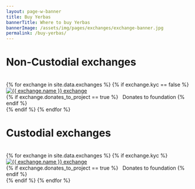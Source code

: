 ```yaml
---
layout: page-w-banner
title: Buy Yerbas
bannerTitle: Where to buy Yerbas
bannerImage: /assets/img/pages/exchanges/exchange-banner.jpg
permalink: /buy-yerbas/
---
```


<div class="page-content">
  <div class="wrapper mt-8 mb-32 m-auto">
    <h1><b>Non-Custodial exchanges</b></h1><br>
    <div class="flex flex-wrap">
      {% for exchange in site.data.exchanges %}
            {% if exchange.kyc == false %}
                <div class="mb-6 px-2 sm:w-1/2 md:w-1/3 text-center">
                  <div class="bg-grey-lighter max-w-sm rounded overflow-hidden shadow-md hover:by-grey">
                    <a class="block px-6 py-8" href="{{ exchange.url }}" target="_blank"><img src="{{ exchange.logo }}" alt="{{ exchange.name }} exchange"/></a>
                  </div>
                  {% if exchange.donates_to_project == true %}
                    <span><i class="zmdi zmdi-balance"></i> &nbsp; Donates to foundation</span>
                  {% endif %}
                </div>
            {% endif %}
      {% endfor %}
    </div>
    <h1><b>Custodial exchanges</b></h1><br>
    <div class="flex flex-wrap">
      {% for exchange in site.data.exchanges %}
        {% if exchange.kyc %}
          <div class="mb-6 px-2 sm:w-1/2 md:w-1/3 text-center">
            <div class="bg-grey-lighter max-w-sm rounded overflow-hidden shadow-md hover:by-grey">
              <a class="block px-6 py-8" href="{{ exchange.url }}" target="_blank"><img src="{{ exchange.logo }}" alt="{{ exchange.name }} exchange"/></a>
            </div>
                  {% if exchange.donates_to_project == true %}
                    <span><i class="zmdi zmdi-balance"></i> &nbsp; Donates to foundation</span>
                  {% endif %}
          </div>
        {% endif %}
      {% endfor %}
    </div>
  </div>
</div>
